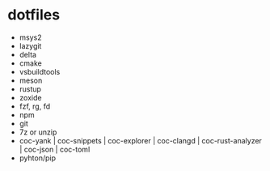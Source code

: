 # dotfiles

 - msys2
 - lazygit
 - delta
 - cmake
 - vsbuildtools
 - meson
 - rustup
 - zoxide
 - fzf, rg, fd
 - npm
 - git
 - 7z or unzip
 - coc-yank | coc-snippets | coc-explorer | coc-clangd | coc-rust-analyzer | coc-json | coc-toml
 - pyhton/pip
